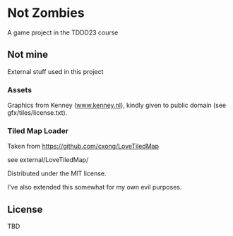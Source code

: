 # Not Zombies #
A game project in the TDDD23 course

## Not mine ##
External stuff used in this project

### Assets ###
Graphics from Kenney (www.kenney.nl), kindly given to public domain (see
gfx/tiles/license.txt).

### Tiled Map Loader ###
Taken from https://github.com/cxong/LoveTiledMap

see external/LoveTiledMap/

Distributed under the MIT license.

I've also extended this somewhat for my own
evil purposes.

## License ##
TBD 

